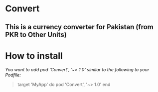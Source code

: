 # Convert
## This is a currency converter for Pakistan (from PKR to Other Units)

# How to install

_You want to add pod 'Convert', '~> 1.0' similar to the following to your Podfile:_

> target 'MyApp' do
>   pod 'Convert', '~> 1.0'
> end

